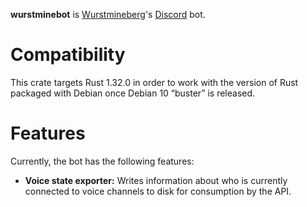 **wurstminebot** is [Wurstmineberg](https://wurstmineberg.de/)'s [Discord](https://discordapp.com/) bot.

# Compatibility

This crate targets Rust 1.32.0 in order to work with the version of Rust packaged with Debian once Debian 10 “buster” is released.

# Features

Currently, the bot has the following features:

* **Voice state exporter:** Writes information about who is currently connected to voice channels to disk for consumption by the API.
